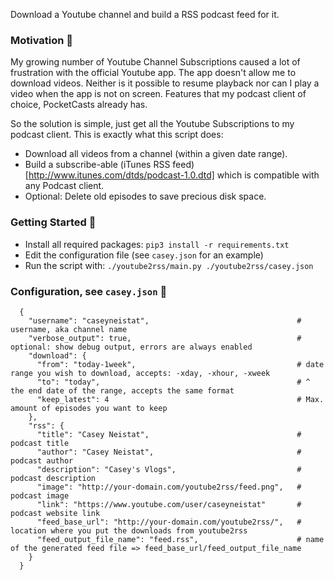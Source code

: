 Download a Youtube channel and build a RSS podcast feed for it.

### Motivation 🤔
My growing number of Youtube Channel Subscriptions caused a lot of
frustration with the official Youtube app. The app doesn't allow me
to download videos. Neither is it possible to resume playback nor
can I play a video when the app is not on screen. Features that my
podcast client of choice, PocketCasts already has.

So the solution is simple, just get all the Youtube Subscriptions to
my podcast client. This is exactly what this script does:

- Download all videos from a channel (within a given date range).
- Build a subscribe-able (iTunes RSS feed)[http://www.itunes.com/dtds/podcast-1.0.dtd]
  which is compatible with any Podcast client.
- Optional: Delete old episodes to save precious disk space.

### Getting Started 🚀

- Install all required packages: `pip3 install -r requirements.txt`
- Edit the configuration file (see `casey.json` for an example)
- Run the script with: `./youtube2rss/main.py ./youtube2rss/casey.json`

### Configuration, see `casey.json` 🔧
```
  {
    "username": "caseyneistat",                                 # username, aka channel name
    "verbose_output": true,                                     # optional: show debug output, errors are always enabled
    "download": {
      "from": "today-1week",                                    # date range you wish to download, accepts: -xday, -xhour, -xweek
      "to": "today",                                            # ^ the end date of the range, accepts the same format
      "keep_latest": 4                                          # Max. amount of episodes you want to keep
    },
    "rss": {
      "title": "Casey Neistat",                                 # podcast title
      "author": "Casey Neistat",                                # podcast author
      "description": "Casey's Vlogs",                           # podcast description
      "image": "http://your-domain.com/youtube2rss/feed.png",   # podcast image
      "link": "https://www.youtube.com/user/caseyneistat"       # podcast website link
      "feed_base_url": "http://your-domain.com/youtube2rss/",   # location where you put the downloads from youtube2rss
      "feed_output_file_name": "feed.rss",                      # name of the generated feed file => feed_base_url/feed_output_file_name
    }
  }
```

